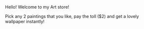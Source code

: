 Hello! Welcome to my Art store!

Pick any 2 paintings that you like, pay the toll ($2) and get a lovely wallpaper instantly!
